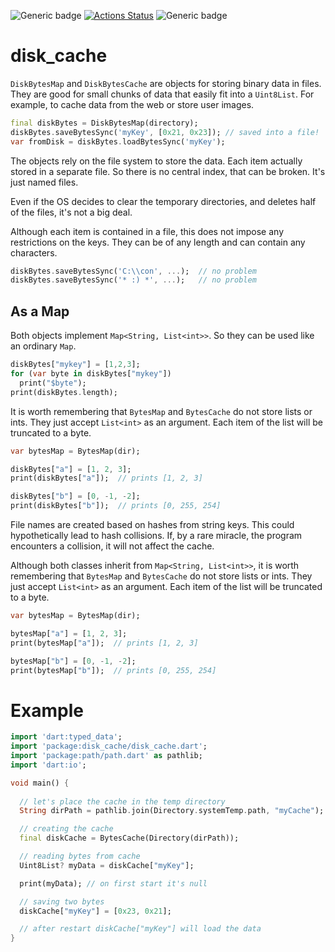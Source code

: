 ![Generic badge](https://img.shields.io/badge/status-draft-red.svg)
[![Actions Status](https://github.com/rtmigo/dart_disk_cache/workflows/unittest/badge.svg?branch=master)](https://github.com/rtmigo/dart_disk_cache/actions)
![Generic badge](https://img.shields.io/badge/tested_on-Windows_|_MacOS_|_Ubuntu-blue.svg)

# disk_cache

`DiskBytesMap` and `DiskBytesCache` are objects for storing binary data in files. They are good for
small chunks of data that easily fit into a `Uint8List`. For example, to cache data from the web or
store user images.

``` dart
final diskBytes = DiskBytesMap(directory);
diskBytes.saveBytesSync('myKey', [0x21, 0x23]); // saved into a file!
var fromDisk = diskBytes.loadBytesSync('myKey'); 
```

The objects rely on the file system to store the data. Each item actually stored in a separate
file. So there is no central index, that can be broken. It's just named files.

Even if the OS decides to clear the temporary directories, and deletes half of the files, 
it's not a big deal.

Although each item is contained in a file, this does not impose any restrictions on the keys. 
They can be of any length and can contain any characters.
``` dart
diskBytes.saveBytesSync('C:\\con', ...);  // no problem
diskBytes.saveBytesSync('* :) *', ...);   // no problem
```

## As a Map

Both objects implement `Map<String, List<int>>`. So they can be used like an ordinary `Map`.

``` dart
diskBytes["mykey"] = [1,2,3];
for (var byte in diskBytes["mykey"])
  print("$byte");
print(diskBytes.length);   
```

It is worth remembering that `BytesMap`
and `BytesCache` do not store lists or ints. They just accept `List<int>` as an argument. Each item
of the list will be truncated to a byte.

``` dart
var bytesMap = BytesMap(dir);

diskBytes["a"] = [1, 2, 3];
print(diskBytes["a"]);  // prints [1, 2, 3]

diskBytes["b"] = [0, -1, -2];
print(diskBytes["b"]);  // prints [0, 255, 254]
```





File names are created based on hashes from string keys. This could hypothetically lead to hash
collisions. If, by a rare miracle, the program encounters a collision, it will not affect the cache.

Although both classes inherit from `Map<String, List<int>>`, it is worth remembering that `BytesMap`
and `BytesCache` do not store lists or ints. They just accept `List<int>` as an argument. Each item
of the list will be truncated to a byte.

``` dart
var bytesMap = BytesMap(dir);

bytesMap["a"] = [1, 2, 3];
print(bytesMap["a"]);  // prints [1, 2, 3]

bytesMap["b"] = [0, -1, -2];
print(bytesMap["b"]);  // prints [0, 255, 254]
```

# Example

``` dart
import 'dart:typed_data';
import 'package:disk_cache/disk_cache.dart';
import 'package:path/path.dart' as pathlib;
import 'dart:io';

void main() {
  
  // let's place the cache in the temp directory
  String dirPath = pathlib.join(Directory.systemTemp.path, "myCache");

  // creating the cache
  final diskCache = BytesCache(Directory(dirPath));

  // reading bytes from cache
  Uint8List? myData = diskCache["myKey"];

  print(myData); // on first start it's null

  // saving two bytes
  diskCache["myKey"] = [0x23, 0x21];

  // after restart diskCache["myKey"] will load the data
}
```